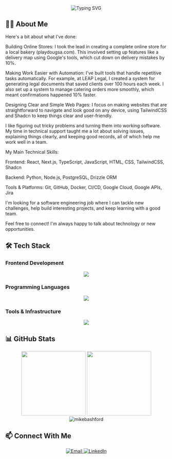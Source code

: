 <div align="center">
  <img src="https://readme-typing-svg.herokuapp.com?font=Fira+Code&weight=500&size=40&pause=1000&color=6366F1&center=true&vCenter=true&random=false&width=600&height=100&lines=Software+Engineer;Full+Stack+Developer;UI%2FUX+Enthusiast" alt="Typing SVG" />
</div>

## 👨‍💻 About Me

Here's a bit about what I've done:

Building Online Stores: I took the lead in creating a complete online store for a local bakery (playdougsa.com). This involved setting up features like a delivery map using Google's tools, which cut down on delivery mistakes by 10%. 

Making Work Easier with Automation: I've built tools that handle repetitive tasks automatically. For example, at LEAP Legal, I created a system for generating legal documents that saved clients over 100 hours each week. I also set up a system to manage catering orders more smoothly, which meant confirmations happened 10% faster.

Designing Clear and Simple Web Pages: I focus on making websites that are straightforward to navigate and look good on any device, using TailwindCSS and Shadcn to keep things clear and user-friendly.

I like figuring out tricky problems and turning them into working software. My time in technical support taught me a lot about solving issues, explaining things clearly, and keeping good records, all of which help me work well in a team.

My Main Technical Skills:

Frontend: React, Next.js, TypeScript, JavaScript, HTML, CSS, TailwindCSS, Shadcn

Backend: Python, Node.js, PostgreSQL, Drizzle ORM

Tools & Platforms: Git, GitHub, Docker, CI/CD, Google Cloud, Google APIs, Jira

I'm looking for a software engineering job where I can tackle new challenges, help build interesting projects, and keep learning with a good team.

Feel free to connect! I'm always happy to talk about technology or new opportunities.

## 🛠️ Tech Stack

### Frontend Development
<div align="center">
  <img src="https://skillicons.dev/icons?i=react,vue,html,css,tailwind" />
</div>

### Programming Languages
<div align="center">
  <img src="https://skillicons.dev/icons?i=ts,js,cs,py" />
</div>

### Tools & Infrastructure
<div align="center">
  <img src="https://skillicons.dev/icons?i=postgres,docker,figma,bash,pnpm,git" />
</div>

## 📊 GitHub Stats

<div align="center">
  <img height="200" src="https://github-readme-stats.vercel.app/api?username=mikebashford&theme=highcontrast&card_width=350&hide_border=false&count_private=true" />
  <img height="200" src="https://github-readme-stats.vercel.app/api/top-langs?username=mikebashford&layout=compact&langs_count=8&card_width=350&theme=highcontrast&hide_border=false&include_all_commits=true&count_private=true" />
</div>

<div align="center">
  <img src="https://github-readme-streak-stats.herokuapp.com/?user=mikebashford&theme=highcontrast&card_width=805" alt="mikebashford" />
</div>

## 📫 Connect With Me

<div align="center">
  <a href="mailto:mikebashford@gmail.com">
    <img src="https://skillicons.dev/icons?i=gmail" alt="Email" />
  </a>
  <a href="https://www.linkedin.com/in/mikebashford">
    <img src="https://skillicons.dev/icons?i=linkedin" alt="LinkedIn" />
  </a>
</div>
